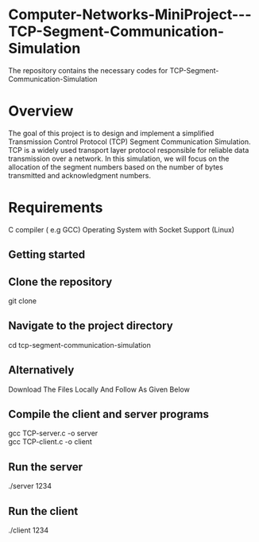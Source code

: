 # Computer-Networks-MiniProject---TCP-Segment-Communication-Simulation
The repository contains the necessary codes for TCP-Segment-Communication-Simulation

# Overview

The goal of this project is to design and implement a simplified Transmission Control Protocol (TCP) Segment Communication Simulation. TCP is a widely used transport layer protocol responsible for reliable data transmission over a network. In this simulation, we will focus on the allocation of the segment numbers based on the number of bytes transmitted and acknowledgment numbers.

# Requirements

C compiler ( e.g GCC)
Operating System with Socket Support (Linux)

## Getting started

## Clone the repository
git clone <project repository link>

## Navigate to the project directory
cd tcp-segment-communication-simulation

## Alternatively
Download The Files Locally And Follow As Given Below

## Compile the client and server programs
gcc TCP-server.c -o server <br />
gcc TCP-client.c -o client

## Run the server
./server 1234

## Run the client
./client 1234
